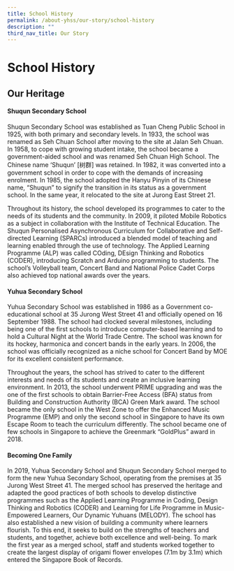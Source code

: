 ```yaml
---
title: School History
permalink: /about-yhss/our-story/school-history
description: ""
third_nav_title: Our Story
---
```

# **School History**

## Our Heritage

#### **Shuqun Secondary School**

Shuqun Secondary School was established as Tuan Cheng Public School in 1925, with both primary and secondary levels. In 1933, the school was renamed as Seh Chuan School after moving to the site at Jalan Seh Chuan. In 1958, to cope with growing student intake, the school became a government-aided school and was renamed Seh Chuan High School. The Chinese name ‘Shuqun’ \[树群\] was retained. In 1982, it was converted into a government school in order to cope with the demands of increasing enrolment. In 1985, the school adopted the Hanyu Pinyin of its Chinese name, “Shuqun” to signify the transition in its status as a government school. In the same year, it relocated to the site at Jurong East Street 21.

  

Throughout its history, the school developed its programmes to cater to the needs of its students and the community. In 2009, it piloted Mobile Robotics as a subject in collaboration with the Institute of Technical Education. The Shuqun Personalised Asynchronous Curriculum for Collaborative and Self-directed Learning (SPARCs) introduced a blended model of teaching and learning enabled through the use of technology. The Applied Learning Programme (ALP) was called COding, DEsign Thinking and Robotics (CODER), introducing Scratch and Arduino programming to students. The school’s Volleyball team, Concert Band and National Police Cadet Corps also achieved top national awards over the years.

#### **Yuhua Secondary School**

Yuhua Secondary School was established in 1986 as a Government co-educational school at 35 Jurong West Street 41 and officially opened on 16 September 1988. The school had clocked several milestones, including being one of the first schools to introduce computer-based learning and to hold a Cultural Night at the World Trade Centre. The school was known for its hockey, harmonica and concert bands in the early years. In 2006, the school was officially recognized as a niche school for Concert Band by MOE for its excellent consistent performance.

  

Throughout the years, the school has strived to cater to the different interests and needs of its students and create an inclusive learning environment. In 2013, the school underwent PRIME upgrading and was the one of the first schools to obtain Barrier-Free Access (BFA) status from Building and Construction Authority (BCA) Green Mark award. The school became the only school in the West Zone to offer the Enhanced Music Programme (EMP) and only the second school in Singapore to have its own Escape Room to teach the curriculum differently. The school became one of few schools in Singapore to achieve the Greenmark “GoldPlus” award in 2018.

  

#### **Becoming One Family**

In 2019, Yuhua Secondary School and Shuqun Secondary School merged to form the new Yuhua Secondary School, operating from the premises at 35 Jurong West Street 41. The merged school has preserved the heritage and adapted the good practices of both schools to develop distinctive programmes such as the Applied Learning Programme in Coding, Design Thinking and Robotics (CODER) and Learning for Life Programme in Music-Empowered Learners, Our Dynamic Yuhuans (MELODY). The school has also established a new vision of building a community where learners flourish. To this end, it seeks to build on the strengths of teachers and students, and together, achieve both excellence and well-being. To mark the first year as a merged school, staff and students worked together to create the largest display of origami flower envelopes (7.1m by 3.1m) which entered the Singapore Book of Records.